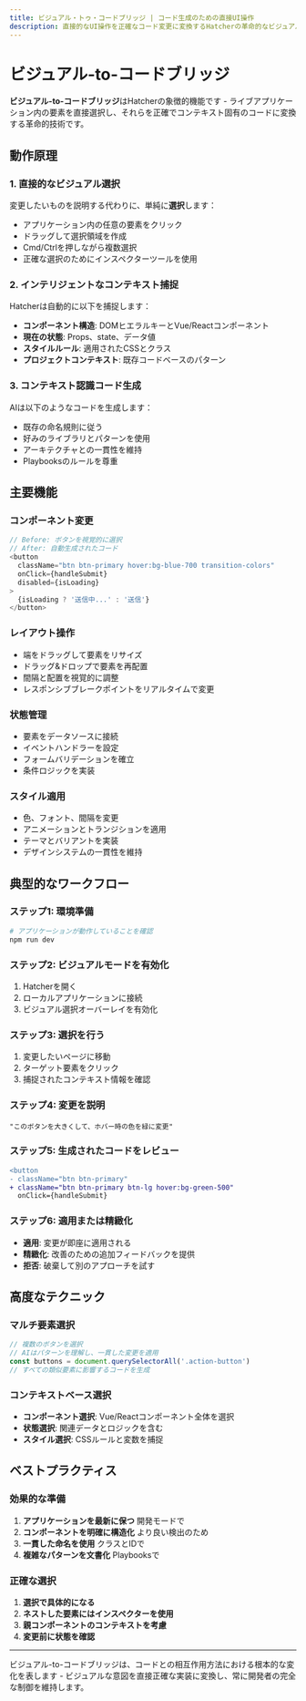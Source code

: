 ```yaml
---
title: ビジュアル・トゥ・コードブリッジ | コード生成のための直接UI操作
description: 直接的なUI操作を正確なコード変更に変換するHatcherの革命的なビジュアル・トゥ・コードブリッジについて学びます。より良いAI開発のために、説明ではなく指示してください。
---
```


# ビジュアル-to-コードブリッジ

**ビジュアル-to-コードブリッジ**はHatcherの象徴的機能です - ライブアプリケーション内の要素を直接選択し、それらを正確でコンテキスト固有のコードに変換する革命的技術です。

## 動作原理

### 1. 直接的なビジュアル選択

変更したいものを説明する代わりに、単純に**選択**します：

- アプリケーション内の任意の要素をクリック
- ドラッグして選択領域を作成
- Cmd/Ctrlを押しながら複数選択
- 正確な選択のためにインスペクターツールを使用

### 2. インテリジェントなコンテキスト捕捉

Hatcherは自動的に以下を捕捉します：

- **コンポーネント構造**: DOMヒエラルキーとVue/Reactコンポーネント
- **現在の状態**: Props、state、データ値
- **スタイルルール**: 適用されたCSSとクラス
- **プロジェクトコンテキスト**: 既存コードベースのパターン

### 3. コンテキスト認識コード生成

AIは以下のようなコードを生成します：

- 既存の命名規則に従う
- 好みのライブラリとパターンを使用
- アーキテクチャとの一貫性を維持
- Playbooksのルールを尊重

## 主要機能

### コンポーネント変更

```javascript
// Before: ボタンを視覚的に選択
// After: 自動生成されたコード
<button
  className="btn btn-primary hover:bg-blue-700 transition-colors"
  onClick={handleSubmit}
  disabled={isLoading}
>
  {isLoading ? '送信中...' : '送信'}
</button>
```

### レイアウト操作

- 端をドラッグして要素をリサイズ
- ドラッグ&ドロップで要素を再配置
- 間隔と配置を視覚的に調整
- レスポンシブブレークポイントをリアルタイムで変更

### 状態管理

- 要素をデータソースに接続
- イベントハンドラーを設定
- フォームバリデーションを確立
- 条件ロジックを実装

### スタイル適用

- 色、フォント、間隔を変更
- アニメーションとトランジションを適用
- テーマとバリアントを実装
- デザインシステムの一貫性を維持

## 典型的なワークフロー

### ステップ1: 環境準備

```bash
# アプリケーションが動作していることを確認
npm run dev
```

### ステップ2: ビジュアルモードを有効化

1. Hatcherを開く
2. ローカルアプリケーションに接続
3. ビジュアル選択オーバーレイを有効化

### ステップ3: 選択を行う

1. 変更したいページに移動
2. ターゲット要素をクリック
3. 捕捉されたコンテキスト情報を確認

### ステップ4: 変更を説明

```
"このボタンを大きくして、ホバー時の色を緑に変更"
```

### ステップ5: 生成されたコードをレビュー

```diff
<button
- className="btn btn-primary"
+ className="btn btn-primary btn-lg hover:bg-green-500"
  onClick={handleSubmit}
```

### ステップ6: 適用または精緻化

- **適用**: 変更が即座に適用される
- **精緻化**: 改善のための追加フィードバックを提供
- **拒否**: 破棄して別のアプローチを試す

## 高度なテクニック

### マルチ要素選択

```javascript
// 複数のボタンを選択
// AIはパターンを理解し、一貫した変更を適用
const buttons = document.querySelectorAll('.action-button')
// すべての類似要素に影響するコードを生成
```

### コンテキストベース選択

- **コンポーネント選択**: Vue/Reactコンポーネント全体を選択
- **状態選択**: 関連データとロジックを含む
- **スタイル選択**: CSSルールと変数を捕捉

## ベストプラクティス

### 効果的な準備

1. **アプリケーションを最新に保つ** 開発モードで
2. **コンポーネントを明確に構造化** より良い検出のため
3. **一貫した命名を使用** クラスとIDで
4. **複雑なパターンを文書化** Playbooksで

### 正確な選択

1. **選択で具体的になる**
2. **ネストした要素にはインスペクターを使用**
3. **親コンポーネントのコンテキストを考慮**
4. **変更前に状態を確認**

---

ビジュアル-to-コードブリッジは、コードとの相互作用方法における根本的な変化を表します - ビジュアルな意図を直接正確な実装に変換し、常に開発者の完全な制御を維持します。

